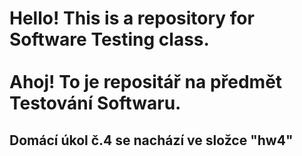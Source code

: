 <h1>Hello! This is a repository for Software Testing class. 
  <br>
  <br>
Ahoj! To je repositář na předmět Testování Softwaru. 
</h1>
<h2>Domácí úkol č.4 se nachází ve složce "hw4"</h2>
